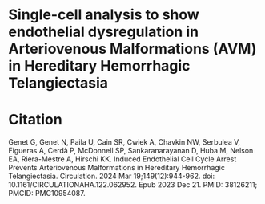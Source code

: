 Single-cell analysis to show endothelial dysregulation in Arteriovenous Malformations (AVM) in Hereditary Hemorrhagic Telangiectasia
====================================================================================================================================

Citation
=====================
Genet G, Genet N, Paila U, Cain SR, Cwiek A, Chavkin NW, Serbulea V, Figueras A, Cerdà P, McDonnell SP, Sankaranarayanan D, Huba M, Nelson EA, Riera-Mestre A, Hirschi KK. Induced Endothelial Cell Cycle Arrest Prevents Arteriovenous Malformations in Hereditary Hemorrhagic Telangiectasia. Circulation. 2024 Mar 19;149(12):944-962. doi: 10.1161/CIRCULATIONAHA.122.062952. Epub 2023 Dec 21. PMID: 38126211; PMCID: PMC10954087.
